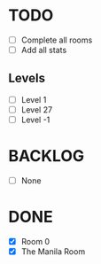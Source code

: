 # TODO

- [ ] Complete all rooms
- [ ] Add all stats

## Levels

- [ ] Level 1
- [ ] Level 27
- [ ] Level -1

# BACKLOG

- [ ] None

# DONE

- [x] Room 0
- [x] The Manila Room